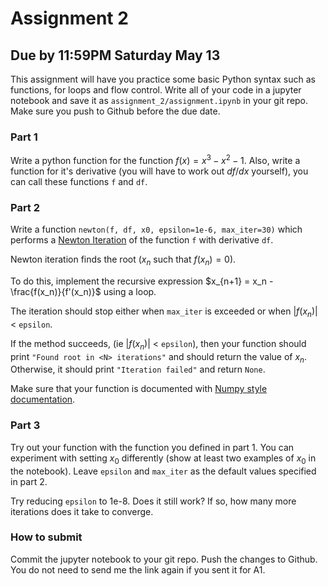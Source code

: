# Assignment 2
## Due by 11:59PM Saturday May 13

This assignment will have you practice some basic Python syntax such as functions, for loops and flow control. Write all of your code in a jupyter notebook and save it as `assignment_2/assignment.ipynb` in your git repo. Make sure you push to Github before the due date.

### Part 1

Write a python function for the function $f(x) = x^3 - x^2 - 1$. Also, write a function for it's derivative (you will have to work out $df/dx$ yourself), you can call these functions `f` and `df`.

### Part 2

Write a function `newton(f, df, x0, epsilon=1e-6, max_iter=30)` which performs a [Newton Iteration](https://en.wikipedia.org/wiki/Newton%27s_method) of the function `f` with derivative `df`.

Newton iteration finds the root ($x_n$ such that $f(x_n) = 0$).

To do this, implement the recursive expression $x_{n+1} = x_n - \frac{f(x_n)}{f'(x_n)}$ using a loop.

The iteration should stop either when `max_iter` is exceeded or when $|f(x_n)|$ < `epsilon`.

If the method succeeds, (ie $|f(x_n$)| < `epsilon`), then your function should print `"Found root in <N> iterations"` and should return the value of $x_n$. Otherwise, it should print `"Iteration failed"` and return `None`.

Make sure that your function is documented with [Numpy style documentation](https://numpydoc.readthedocs.io/en/latest/format.html).

### Part 3

Try out your function with the function you defined in part 1. You can experiment with setting $x_0$ differently (show at least two examples of $x_0$ in the notebook). Leave `epsilon` and `max_iter` as the default values specified in part 2.

Try reducing `epsilon` to 1e-8. Does it still work? If so, how many more iterations does it take to converge.

### How to submit

Commit the jupyter notebook to your git repo. Push the changes to Github. You do not need to send me the link again if you sent it for A1.